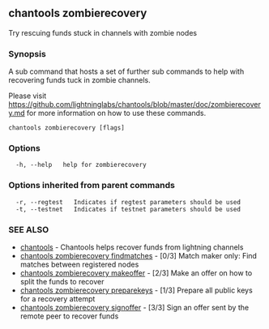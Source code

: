 ## chantools zombierecovery

Try rescuing funds stuck in channels with zombie nodes

### Synopsis

A sub command that hosts a set of further sub commands
to help with recovering funds tuck in zombie channels.

Please visit https://github.com/lightninglabs/chantools/blob/master/doc/zombierecovery.md
for more information on how to use these commands.

```
chantools zombierecovery [flags]
```

### Options

```
  -h, --help   help for zombierecovery
```

### Options inherited from parent commands

```
  -r, --regtest   Indicates if regtest parameters should be used
  -t, --testnet   Indicates if testnet parameters should be used
```

### SEE ALSO

* [chantools](chantools.md)	 - Chantools helps recover funds from lightning channels
* [chantools zombierecovery findmatches](chantools_zombierecovery_findmatches.md)	 - [0/3] Match maker only: Find matches between registered nodes
* [chantools zombierecovery makeoffer](chantools_zombierecovery_makeoffer.md)	 - [2/3] Make an offer on how to split the funds to recover
* [chantools zombierecovery preparekeys](chantools_zombierecovery_preparekeys.md)	 - [1/3] Prepare all public keys for a recovery attempt
* [chantools zombierecovery signoffer](chantools_zombierecovery_signoffer.md)	 - [3/3] Sign an offer sent by the remote peer to recover funds

